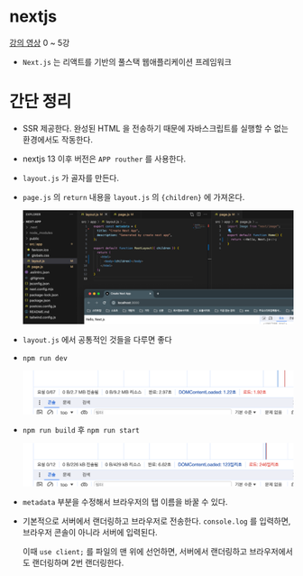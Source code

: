 # nextjs
[강의 영상](https://www.youtube.com/watch?v=9KOaR6QMb9A&list=PLuHgQVnccGMCwxXsQuEoG-JJ7RlwtNdwJ&index=1) 0 ~ 5강

* `Next.js` 는 리액트를 기반의 풀스택 웹애플리케이션 프레임워크

# 간단 정리

* SSR 제공한다. 완성된 HTML 을 전송하기 때문에 자바스크립트를 실행할 수 없는 환경에서도 작동한다.

* nextjs 13 이후 버전은 `APP routher` 를 사용한다.

* `layout.js` 가 골자를 만든다.

* `page.js` 의 `return` 내용을 `layout.js` 의 `{children}` 에 가져온다.

    ![Alt text](img/1.png)

* `layout.js` 에서 공통적인 것들을 다루면 좋다

* `npm run dev`

    ![Alt text](img/3.png)

* `npm run build` 후 `npm run start`

    ![Alt text](img/2.png)

* `metadata` 부분을 수정해서 브라우저의 탭 이름을 바꿀 수 있다.

* 기본적으로 서버에서 랜더링하고 브라우저로 전송한다. `console.log` 를 입력하면, 브라우저 콘솔이 아니라 서버에 입력된다.

    이때 `use client;` 를 파일의 맨 위에 선언하면, 서버에서 랜더링하고 브라우저에서도 랜더링하며 2번 랜더링한다.

